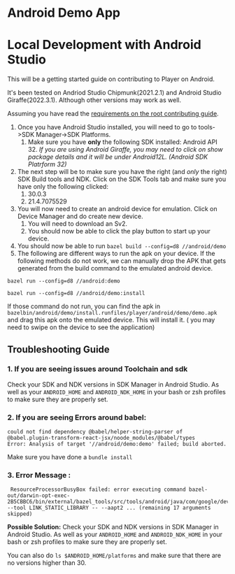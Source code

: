# Android Demo App

# Local Development with Android Studio

This will be a getting started guide on contributing to Player on Android.

It's been tested on Andriod Studio Chipmunk(2021.2.1) and Android Studio Giraffe(2022.3.1). Although other versions may work as well.

Assuming you have read the [requirements on the root contributing guide](https://github.com/player-ui/player/blob/main/CONTRIBUTING.md).

1. Once you have Android Studio installed, you will need to go to tools->SDK Manager->SDK Platforms.
   1.  Make sure you have **only** the following SDK installed: Android API 32.
   *If you are using Android Giraffe, you may need to click on show package details and it will be under Android12L. (Android SDK Platrform 32)*
2. The next step will be to make sure you have the right (and _only_ the right) SDK Build tools and NDK. Click on the SDK Tools tab and make sure you have only the following clicked:
   1. 30.0.3
   2. 21.4.7075529
3. You will now need to create an android device for emulation. Click on Device Manager and do create new device.
   1. You will need to download an Sv2.
   2. You should now be able to click the play button to start up your device.
4. You should now be able to run  `bazel build --config=d8 //android/demo`
5. The following are different ways to run the apk on your device. If the following methods do not work, we can manually drop the APK that gets generated from the build command to the emulated android device.

```
bazel run --config=d8 //android:demo
```

```
bazel run --config=d8 //android/demo:install
```

If those command do not run, you can find the apk in `bazelbin/android/demo/install.runfiles/player/android/demo/demo.apk` and drag this apk onto the emulated device. This will install it. ( you may need to swipe on the device to see the application)



## Troubleshooting Guide



### 1. If you are seeing issues around Toolchain and sdk
Check your SDK and NDK versions in SDK Manager in Android Studio. As well as your `ANDROID_HOME` and `ANDROID_NDK_HOME` in your bash or zsh profiles to make sure they are properly set.


### 2. If you are seeing Errors around babel:
```
could not find dependency @babel/helper-string-parser of @babel.plugin-transform-react-jsx/noode_modules/@babel/types
Error: Analysis of target '//android/demo:demo' failed; build aborted.
```
Make sure you have done a `bundle install`



### 3. Error Message :
```
 ResourceProcessorBusyBox failed: error executing command bazel-out/darwin-opt-exec-2B5CBBC6/bin/external/bazel_tools/src/tools/android/java/com/google/devtools/build/android/ResourceProcessorBusyBox --tool LINK_STATIC_LIBRARY -- --aapt2 ... (remaining 17 arguments skipped)
```
**Possible Solution:** Check your SDK and NDK versions in SDK Manager in Android Studio. As well as your `ANDROID_HOME` and `ANDROID_NDK_HOME` in your bash or zsh profiles to make sure they are properly set.

You can also do `ls $ANDROID_HOME/platforms` and make sure that there are no versions higher than 30.
